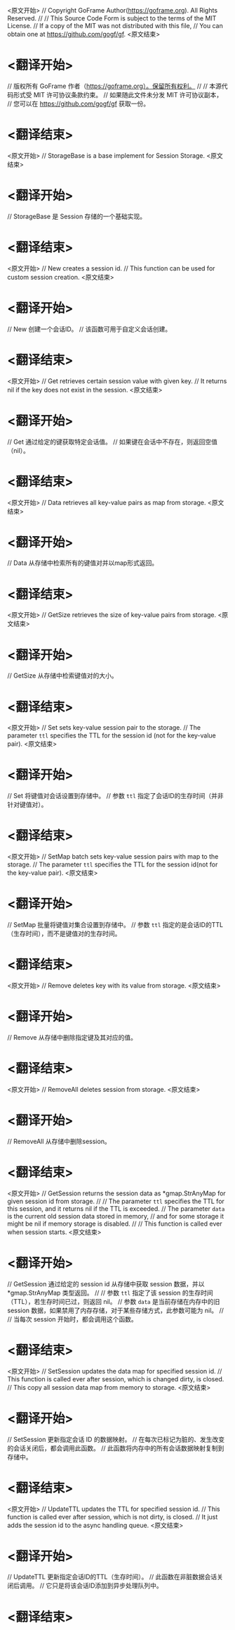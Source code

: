 
<原文开始>
// Copyright GoFrame Author(https://goframe.org). All Rights Reserved.
//
// This Source Code Form is subject to the terms of the MIT License.
// If a copy of the MIT was not distributed with this file,
// You can obtain one at https://github.com/gogf/gf.
<原文结束>

# <翻译开始>
// 版权所有 GoFrame 作者（https://goframe.org）。保留所有权利。
//
// 本源代码形式受 MIT 许可协议条款约束。
// 如果随此文件未分发 MIT 许可协议副本，
// 您可以在 https://github.com/gogf/gf 获取一份。
# <翻译结束>


<原文开始>
// StorageBase is a base implement for Session Storage.
<原文结束>

# <翻译开始>
// StorageBase 是 Session 存储的一个基础实现。
# <翻译结束>


<原文开始>
// New creates a session id.
// This function can be used for custom session creation.
<原文结束>

# <翻译开始>
// New 创建一个会话ID。
// 该函数可用于自定义会话创建。
# <翻译结束>


<原文开始>
// Get retrieves certain session value with given key.
// It returns nil if the key does not exist in the session.
<原文结束>

# <翻译开始>
// Get 通过给定的键获取特定会话值。
// 如果键在会话中不存在，则返回空值（nil）。
# <翻译结束>


<原文开始>
// Data retrieves all key-value pairs as map from storage.
<原文结束>

# <翻译开始>
// Data 从存储中检索所有的键值对并以map形式返回。
# <翻译结束>


<原文开始>
// GetSize retrieves the size of key-value pairs from storage.
<原文结束>

# <翻译开始>
// GetSize 从存储中检索键值对的大小。
# <翻译结束>


<原文开始>
// Set sets key-value session pair to the storage.
// The parameter `ttl` specifies the TTL for the session id (not for the key-value pair).
<原文结束>

# <翻译开始>
// Set 将键值对会话设置到存储中。
// 参数 `ttl` 指定了会话ID的生存时间（并非针对键值对）。
# <翻译结束>


<原文开始>
// SetMap batch sets key-value session pairs with map to the storage.
// The parameter `ttl` specifies the TTL for the session id(not for the key-value pair).
<原文结束>

# <翻译开始>
// SetMap 批量将键值对集合设置到存储中。
// 参数 `ttl` 指定的是会话ID的TTL（生存时间），而不是键值对的生存时间。
# <翻译结束>


<原文开始>
// Remove deletes key with its value from storage.
<原文结束>

# <翻译开始>
// Remove 从存储中删除指定键及其对应的值。
# <翻译结束>


<原文开始>
// RemoveAll deletes session from storage.
<原文结束>

# <翻译开始>
// RemoveAll 从存储中删除session。
# <翻译结束>


<原文开始>
// GetSession returns the session data as *gmap.StrAnyMap for given session id from storage.
//
// The parameter `ttl` specifies the TTL for this session, and it returns nil if the TTL is exceeded.
// The parameter `data` is the current old session data stored in memory,
// and for some storage it might be nil if memory storage is disabled.
//
// This function is called ever when session starts.
<原文结束>

# <翻译开始>
// GetSession 通过给定的 session id 从存储中获取 session 数据，并以 *gmap.StrAnyMap 类型返回。
//
// 参数 `ttl` 指定了该 session 的生存时间（TTL），若生存时间已过，则返回 nil。
// 参数 `data` 是当前存储在内存中的旧 session 数据，如果禁用了内存存储，对于某些存储方式，此参数可能为 nil。
//
// 当每次 session 开始时，都会调用这个函数。
# <翻译结束>


<原文开始>
// SetSession updates the data map for specified session id.
// This function is called ever after session, which is changed dirty, is closed.
// This copy all session data map from memory to storage.
<原文结束>

# <翻译开始>
// SetSession 更新指定会话 ID 的数据映射。
// 在每次已标记为脏的、发生改变的会话关闭后，都会调用此函数。
// 此函数将内存中的所有会话数据映射复制到存储中。
# <翻译结束>


<原文开始>
// UpdateTTL updates the TTL for specified session id.
// This function is called ever after session, which is not dirty, is closed.
// It just adds the session id to the async handling queue.
<原文结束>

# <翻译开始>
// UpdateTTL 更新指定会话ID的TTL（生存时间）。
// 此函数在非脏数据会话关闭后调用。
// 它只是将该会话ID添加到异步处理队列中。
# <翻译结束>

